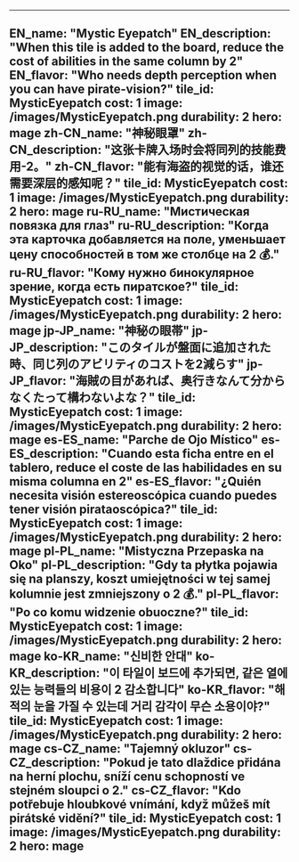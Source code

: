 ---

EN_name: "Mystic Eyepatch"
EN_description: "When this tile is added to the board, reduce the cost of abilities in the same column by 2"
EN_flavor: "Who needs depth perception when you can have pirate-vision?"
tile_id: MysticEyepatch
cost: 1
image: /images/MysticEyepatch.png
durability: 2
hero: mage
zh-CN_name: "神秘眼罩"
zh-CN_description: "这张卡牌入场时会将同列的技能费用-2。"
zh-CN_flavor: "能有海盗的视觉的话，谁还需要深层的感知呢？"
tile_id: MysticEyepatch
cost: 1
image: /images/MysticEyepatch.png
durability: 2
hero: mage
ru-RU_name: "Мистическая повязка для глаз"
ru-RU_description: "Когда эта карточка добавляется на поле, уменьшает цену способностей в том же столбце на 2 💰."
ru-RU_flavor: "Кому нужно бинокулярное зрение, когда есть пиратское?"
tile_id: MysticEyepatch
cost: 1
image: /images/MysticEyepatch.png
durability: 2
hero: mage
jp-JP_name: "神秘の眼帯"
jp-JP_description: "このタイルが盤面に追加された時、同じ列のアビリティのコストを2減らす"
jp-JP_flavor: "海賊の目があれば、奥行きなんて分からなくたって構わないよな？"
tile_id: MysticEyepatch
cost: 1
image: /images/MysticEyepatch.png
durability: 2
hero: mage
es-ES_name: "Parche de Ojo Místico"
es-ES_description: "Cuando esta ficha entre en el tablero, reduce el coste de las habilidades en su misma columna en 2"
es-ES_flavor: "¿Quién necesita visión estereoscópica cuando puedes tener visión pirataoscópica?"
tile_id: MysticEyepatch
cost: 1
image: /images/MysticEyepatch.png
durability: 2
hero: mage
pl-PL_name: "Mistyczna Przepaska na Oko"
pl-PL_description: "Gdy ta płytka pojawia się na planszy, koszt umiejętności w tej samej kolumnie jest zmniejszony o 2 💰."
pl-PL_flavor: "Po co komu widzenie obuoczne?"
tile_id: MysticEyepatch
cost: 1
image: /images/MysticEyepatch.png
durability: 2
hero: mage
ko-KR_name: "신비한 안대"
ko-KR_description: "이 타일이 보드에 추가되면, 같은 열에 있는 능력들의 비용이 2 감소합니다"
ko-KR_flavor: "해적의 눈을 가질 수 있는데 거리 감각이 무슨 소용이야?"
tile_id: MysticEyepatch
cost: 1
image: /images/MysticEyepatch.png
durability: 2
hero: mage
cs-CZ_name: "Tajemný okluzor"
cs-CZ_description: "Pokud je tato dlaždice přidána na herní plochu, sníží cenu schopností ve stejném sloupci o 2."
cs-CZ_flavor: "Kdo potřebuje hloubkové vnímání, když můžeš mít pirátské vidění?"
tile_id: MysticEyepatch
cost: 1
image: /images/MysticEyepatch.png
durability: 2
hero: mage
---